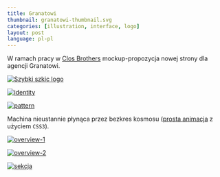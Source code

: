 ```yaml
---
title: Granatowi
thumbnail: granatowi-thumbnail.svg
categories: [illustration, interface, logo]
layout: post
language: pl-pl
---
```


W ramach pracy w [Clos Brothers](http://closbrothers.pl) mockup-propozycja nowej strony dla agencji Granatowi.

[![Szybki szkic logo][granatowi-01]][granatowi-01]

[![identity][granatowi-02]][granatowi-02]

[![pattern][granatowi-03]][granatowi-03]

Machina nieustannie płynąca przez bezkres kosmosu ([prosta animacja](http://jsfiddle.net/smutnyleszek/g78Bc/) z użyciem `CSS3`).

[![overview-1][granatowi-04]][granatowi-04]

[![overview-2][granatowi-05]][granatowi-05]

[![sekcja][granatowi-06]][granatowi-06]

[granatowi-01]: {{site.baseurl}}/assets/img/project/granatowi/granatowi-01-logo.png
[granatowi-02]: {{site.baseurl}}/assets/img/project/granatowi/granatowi-02-identity.png
[granatowi-03]: {{site.baseurl}}/assets/img/project/granatowi/granatowi-03-pattern.png
[granatowi-04]: {{site.baseurl}}/assets/img/project/granatowi/granatowi-04-overview-1.png
[granatowi-05]: {{site.baseurl}}/assets/img/project/granatowi/granatowi-05-overview-2.png
[granatowi-06]: {{site.baseurl}}/assets/img/project/granatowi/granatowi-06-sekcja.png